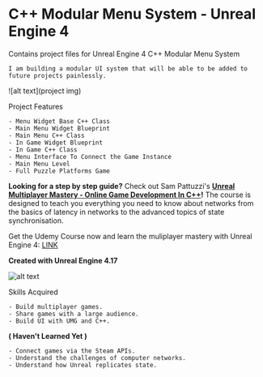 # C++ Modular Menu System - Unreal Engine 4

Contains project files for Unreal Engine 4 C++ Modular Menu System

	I am building a modular UI system that will be able to be added to future projects painlessly.

![alt text](project img)

Project Features

  	- Menu Widget Base C++ Class
	- Main Menu Widget Blueprint
	- Main Menu C++ Class
	- In Game Widget Blueprint
	- In Game C++ Class
	- Menu Interface To Connect the Game Instance
	- Main Menu Level
	- Full Puzzle Platforms Game

**Looking for a step by step guide?** Check out 
Sam Pattuzzi's **[Unreal Multiplayer Mastery - Online Game Development In C++](https://www.udemy.com/unrealmultiplayer/)!** The course is designed to teach you everything you need to know about networks from the basics of latency in networks to the advanced topics of state synchronisation.

Get the Udemy Course now and learn the muliplayer mastery with Unreal Engine 4: [LINK](https://www.udemy.com/unrealmultiplayer/)

**Created with Unreal Engine 4.17**

![alt text](https://udemy-images.udemy.com/course/480x270/1319066_eee6_2.jpg)

Skills Acquired

	- Build multiplayer games.
  	- Share games with a large audience.
 	- Build UI with UMG and C++.
**( Haven't Learned Yet )**

	- Connect games via the Steam APIs.
	- Understand the challenges of computer networks.
	- Understand how Unreal replicates state.
